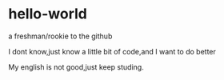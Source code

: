 # hello-world
a freshman/rookie to the github 


I dont know,just know a little bit of code,and I want to do better

My english is not good,just keep studing.
